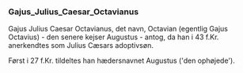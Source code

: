 ### Gajus_Julius_Caesar_Octavianus


Gajus Julius Caesar Octavianus, det navn, Octavian (egentlig Gajus Octavius) - den senere kejser Augustus - antog, da han i 43 f.Kr. anerkendtes som Julius Cæsars adoptivsøn.

Først i 27 f.Kr. tildeltes han hædersnavnet Augustus ('den ophøjede').